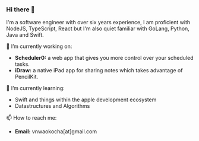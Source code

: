 ### Hi there 👋

I'm a software engineer with over six years experience, I am proficient with NodeJS, TypeScript, React but I'm also quiet familiar with GoLang, Python, Java and Swift.

🔭 I’m currently working on: 
  
- **Scheduler0:** a web app that gives you more control over your scheduled tasks.
- **iDraw:** a native iPad app for sharing notes which takes advantage of PencilKit. 

🌱 I’m currently learning:

- Swift and things within the apple development ecosystem
- Datastructures and Algorithms

📫 How to reach me:

- **Email:** vnwaokocha[at]gmail.com

<!--
**victorlenerd/victorlenerd** is a ✨ _special_ ✨ repository because its `README.md` (this file) appears on your GitHub profile.

Here are some ideas to get you started:

- 🔭 I’m currently working on ...
- 🌱 I’m currently learning ...
- 👯 I’m looking to collaborate on ...
- 🤔 I’m looking for help with ...
- 💬 Ask me about ...
- 📫 How to reach me: ...
- 😄 Pronouns: ...
- ⚡ Fun fact: ...
-->
